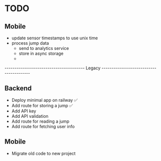 # TODO

## Mobile



- update sensor timestamps to use unix time
- process jump data
  - send to analytics service
  - store in async storage
  - 



----------------------------------------- Legacy -----------------------------------------
## Backend
- Deploy minimal app on railway ✅
- Add route for storing a jump ✅
- Add API key 
- Add API validation
- Add route for reading a jump 
- Add route for fetching user info

## Mobile

- Migrate old code to new project
